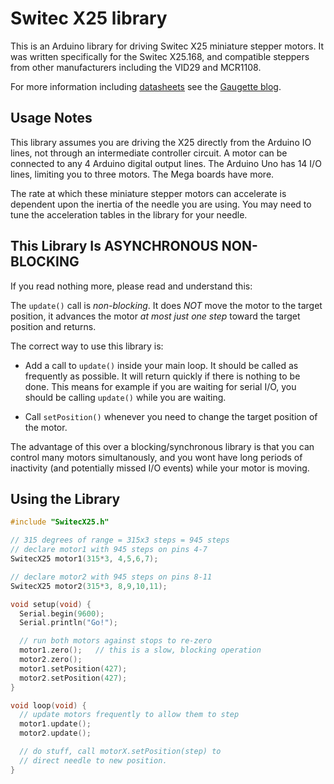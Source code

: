 Switec X25 library
==================

This is an Arduino library for driving Switec X25 miniature 
stepper motors. It was written specifically for the Switec X25.168,
and compatible steppers from other manufacturers including the 
VID29 and MCR1108.

For more information including [datasheets](http://clearwater.github.com/gaugette/resources) see the [Gaugette blog](http://clearwater.github.com/gaugette/).

Usage Notes
-----------
This library assumes you are driving the X25 directly from
the Arduino IO lines, not through an intermediate controller circuit.
A motor can be connected to any 4 Arduino digital output lines.
The Arduino Uno has 14 I/O lines, limiting you to three motors.
The Mega boards have more.

The rate at which these miniature stepper motors 
can accelerate is dependent upon the inertia
of the needle you are using.  You may need to tune the acceleration
tables in the library for your needle.


This Library Is ASYNCHRONOUS NON-BLOCKING
-----------------------------------------
If you read nothing more, please read and understand this:

The ```update()``` call is _non-blocking_.  It does _NOT_ move
the motor to the target position, it advances the motor _at most
just one step_ toward the target position and returns.

The correct way to use this library is:

- Add a call to ```update()``` inside your main loop.  It should be called as frequently as possible.  It will return quickly if there is nothing to be done.  This means for example if you are waiting for serial I/O, you should be calling ```update()``` while you are waiting.

- Call ```setPosition()``` whenever you need to change the target position of the motor.

The advantage of this over a blocking/synchronous library is that you can
control many motors simultanously, and you wont have long periods of inactivity
(and potentially missed I/O events) while your motor is moving.


Using the Library
-----------------

```C++
#include "SwitecX25.h"

// 315 degrees of range = 315x3 steps = 945 steps
// declare motor1 with 945 steps on pins 4-7
SwitecX25 motor1(315*3, 4,5,6,7);

// declare motor2 with 945 steps on pins 8-11
SwitecX25 motor2(315*3, 8,9,10,11);

void setup(void) {
  Serial.begin(9600);
  Serial.println("Go!");

  // run both motors against stops to re-zero
  motor1.zero();   // this is a slow, blocking operation
  motor2.zero();  
  motor1.setPosition(427);
  motor2.setPosition(427);
}

void loop(void) {
  // update motors frequently to allow them to step
  motor1.update();
  motor2.update();

  // do stuff, call motorX.setPosition(step) to 
  // direct needle to new position.
}

```












